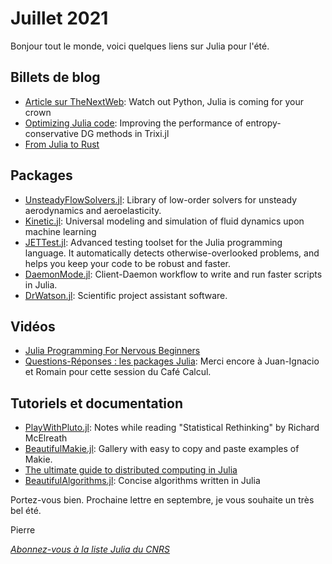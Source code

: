 # Juillet 2021 

Bonjour tout le monde, voici quelques liens sur Julia pour l'été.

## Billets de blog

- [Article sur TheNextWeb](https://thenextweb.com/news/watch-out-python-julia-programming-coding-language-coming-for-crown-syndication): Watch out Python, Julia is coming for your crown
- [Optimizing Julia code](https://ranocha.de/blog/Optimizing_EC_Trixi/): Improving the performance of entropy-conservative DG methods in Trixi.jl
- [From Julia to Rust](https://miguelraz.github.io/blog/juliatorust/)

## Packages

- [UnsteadyFlowSolvers.jl](https://github.com/KiranUofG/UnsteadyFlowSolvers.jl): Library of low-order solvers for unsteady aerodynamics and aeroelasticity. 
- [Kinetic.jl](https://github.com/vavrines/Kinetic.jl): Universal modeling and simulation of fluid dynamics upon machine learning
- [JETTest.jl](https://github.com/aviatesk/JETTest.jl): Advanced testing toolset for the Julia programming language. It automatically detects otherwise-overlooked problems, and helps you keep your code to be robust and faster.
- [DaemonMode.jl](https://github.com/dmolina/DaemonMode.jl): Client-Daemon workflow to write and run faster scripts in Julia.
- [DrWatson.jl](https://juliadynamics.github.io/DrWatson.jl/dev/): Scientific project assistant software.

## Vidéos

- [Julia Programming For Nervous Beginners](https://www.youtube.com/playlist?list=PLP8iPy9hna6Qpx0MgGyElJ5qFlaIXYf1R)
- [Questions-Réponses : les packages Julia](https://calcul.math.cnrs.fr/2021-06-cafe-qr-julia.html): Merci encore à Juan-Ignacio et Romain pour cette session du Café Calcul. 

## Tutoriels et documentation

- [PlayWithPluto.jl](https://github.com/zenon/PlayWithPlutoJL): Notes while reading "Statistical Rethinking" by Richard McElreath
- [BeautifulMakie.jl](https://lazarusa.github.io/BeautifulMakie): Gallery with easy to copy and paste examples of Makie. 
- [The ultimate guide to distributed computing in Julia](https://github.com/juliohm/julia-distributed-computing)
- [BeautifulAlgorithms.jl](https://github.com/mossr/BeautifulAlgorithms.jl): Concise algorithms written in Julia 

Portez-vous bien. Prochaine lettre en septembre, je vous souhaite un très bel été.

Pierre

[*Abonnez-vous à la liste Julia du CNRS*](https://listes.services.cnrs.fr/wws/subscribe/julia)
